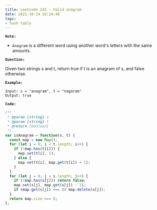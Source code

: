 ```yaml
---
title: Leetcode 242 - Valid anagram
date: 2021-10-14 16:24:40
tags:
- hash table
---
```

**`Note:`**
- `Anagram` is a different word using another word's letters with the same amounts.

**`Question:`**

Given two strings s and t, return true if t is an anagram of s, and false otherwise.

**`Example:`**
```
Input: s = "anagram", t = "nagaram"
Output: true
```

**`Code:`**
```javascript
/**
 * @param {string} s
 * @param {string} t
 * @return {boolean}
 */
var isAnagram = function(s, t) {
  const map = new Map();
  for (let i = 0; i < t.length; i++) {
    if (!map.has(t[i])) {
      map.set(t[i], 1);
    } else {
      map.set(t[i], map.get(t[i]) + 1);
    }
  }
  for (let j = 0; j < s.length; j++) {
    if (!map.has(s[j])) return false;
    map.set(s[j], map.get(s[j]) - 1);
    if (map.get(s[j]) === 0) map.delete(s[j]);
  }
  return map.size === 0;
};
```